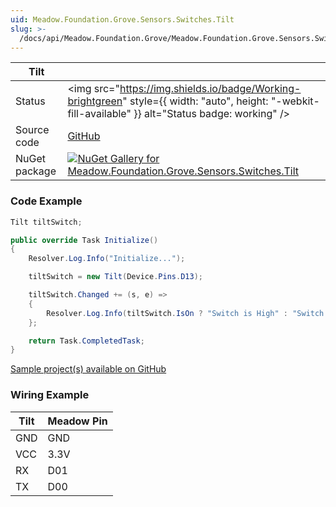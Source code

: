 ```yaml
---
uid: Meadow.Foundation.Grove.Sensors.Switches.Tilt
slug: >-
  /docs/api/Meadow.Foundation.Grove/Meadow.Foundation.Grove.Sensors.Switches.Tilt
---
```


| Tilt | |
|--------|--------|
| Status | <img src="https://img.shields.io/badge/Working-brightgreen" style={{ width: "auto", height: "-webkit-fill-available" }} alt="Status badge: working" /> |
| Source code | [GitHub](https://github.com/WildernessLabs/Meadow.Foundation.Grove/tree/main/Source/Tilt) |
| NuGet package | <a href="https://www.nuget.org/packages/Meadow.Foundation.Grove.Sensors.Switches.Tilt/" target="_blank"><img src="https://img.shields.io/nuget/v/Meadow.Foundation.Grove.Sensors.Switches.Tilt.svg?label=Meadow.Foundation.Grove.Sensors.Switches.Tilt" alt="NuGet Gallery for Meadow.Foundation.Grove.Sensors.Switches.Tilt" /></a> |

### Code Example

```csharp
Tilt tiltSwitch;

public override Task Initialize()
{
    Resolver.Log.Info("Initialize...");

    tiltSwitch = new Tilt(Device.Pins.D13);

    tiltSwitch.Changed += (s, e) =>
    {
        Resolver.Log.Info(tiltSwitch.IsOn ? "Switch is High" : "Switch is Low");
    };

    return Task.CompletedTask;
}

```

[Sample project(s) available on GitHub](https://github.com/WildernessLabs/Meadow.Foundation.Grove/tree/main/Source/Tilt/Sample/Tilt_Sample)

### Wiring Example

| Tilt | Meadow Pin |
|--------|------------|
| GND    | GND        |
| VCC    | 3.3V       |
| RX     | D01        |
| TX     | D00        |
